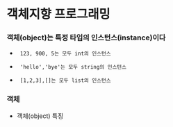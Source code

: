 # 객체지향 프로그래밍
### 객체(object)는 특정 타입의 인스턴스(instance)이다

-      123, 900, 5는 모두 int의 인스턴스
-      'hello','bye'는 모두 string의 인스턴스
-      [1,2,3],[]는 모두 list의 인스턴스

### 객체
-   객체(object) 특징

